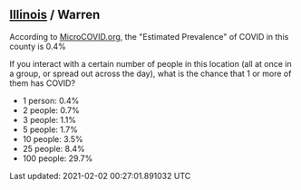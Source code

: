 
## [Illinois](/united-states/illinois) / Warren

According to [MicroCOVID.org](http://microcovid.org),
the "Estimated Prevalence" of COVID in this county is 0.4%

If you interact with a certain number of people in this location
(all at once in a group, or spread out across the day), what is the chance that
1 or more of them has COVID?

- 1 person: 0.4%
- 2 people: 0.7%
- 3 people: 1.1%
- 5 people: 1.7%
- 10 people: 3.5%
- 25 people: 8.4%
- 100 people: 29.7%

Last updated: 2021-02-02 00:27:01.891032 UTC
